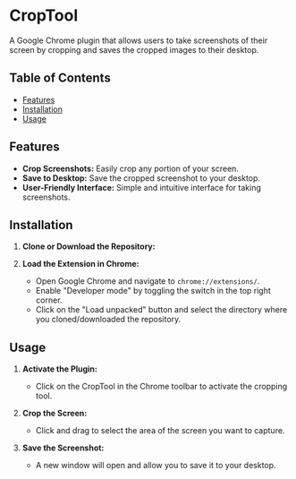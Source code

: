 # CropTool

A Google Chrome plugin that allows users to take screenshots of their screen by cropping and saves the cropped images to their desktop.

## Table of Contents

- [Features](#features)
- [Installation](#installation)
- [Usage](#usage)

## Features

- **Crop Screenshots:** Easily crop any portion of your screen.
- **Save to Desktop:** Save the cropped screenshot to your desktop.
- **User-Friendly Interface:** Simple and intuitive interface for taking screenshots.

## Installation

1. **Clone or Download the Repository:**

2. **Load the Extension in Chrome:**

    - Open Google Chrome and navigate to `chrome://extensions/`.
    - Enable "Developer mode" by toggling the switch in the top right corner.
    - Click on the "Load unpacked" button and select the directory where you cloned/downloaded the repository.

## Usage

1. **Activate the Plugin:**

   - Click on the CropTool in the Chrome toolbar to activate the cropping tool.

2. **Crop the Screen:**

   - Click and drag to select the area of the screen you want to capture.

3. **Save the Screenshot:**

   - A new window will open and allow you to save it to your desktop.



